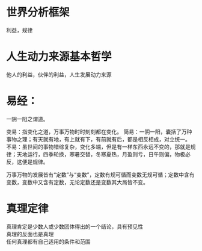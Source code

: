 
# 世界分析框架
利益，规律

# 人生动力来源基本哲学
他人的利益，伙伴的利益，人生发展动力来源


# 易经：
一阴一阳之谓道。

变易：指变化之道，万事万物时时刻刻都在变化。
简易：一阴一阳，囊括了万种事物之理；有天就有地，有上就有下，有前就有后，都是相反相成，对立统一。
不易：虽世间的事物错综复杂，变化多端，但是有一样东西永远不变的，那就是规律；天地运行，四季轮换，寒暑交替，冬寒夏热，月盈则亏，日午则偏，物极必反，这便是规律。

万事万物的发展皆有“定数”与“变数”，定数有规可循而变数无规可循；定数中含有变数，变数中又含有定数，无论定数还是变数其大局皆不变。

# 真理定律
真理肯定是少数人或少数团体得出的一个结论，具有预见性  
真理的反面也是真理  
任何真理都有自己适用的条件和范围  

